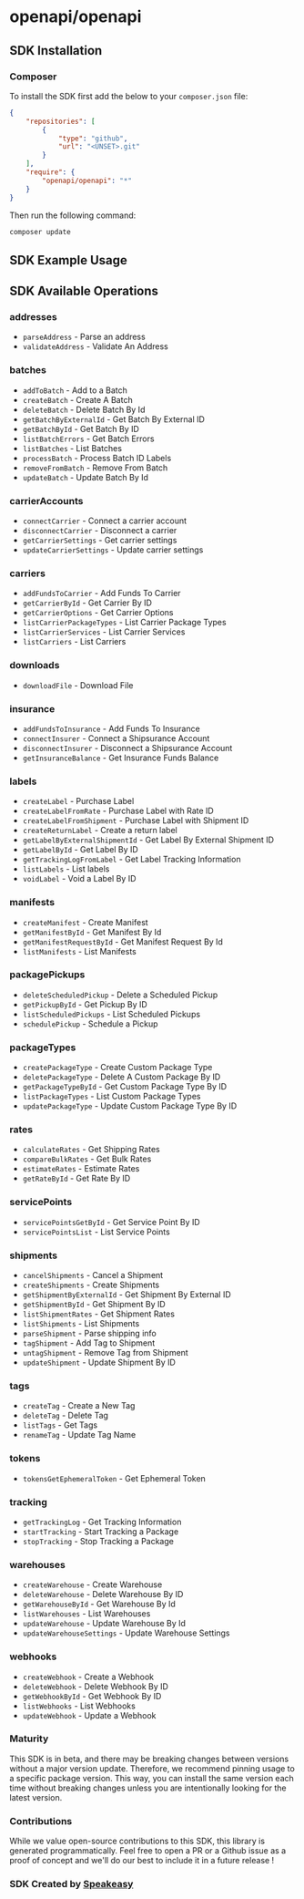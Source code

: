 # openapi/openapi

<!-- Start SDK Installation -->
## SDK Installation

### Composer

To install the SDK first add the below to your `composer.json` file:

```json
{
    "repositories": [
        {
            "type": "github",
            "url": "<UNSET>.git"
        }
    ],
    "require": {
        "openapi/openapi": "*"
    }
}
```

Then run the following command:

```bash
composer update
```
<!-- End SDK Installation -->

## SDK Example Usage
<!-- Start SDK Example Usage -->

<!-- End SDK Example Usage -->

<!-- Start SDK Available Operations -->
## SDK Available Operations


### addresses

* `parseAddress` - Parse an address
* `validateAddress` - Validate An Address

### batches

* `addToBatch` - Add to a Batch
* `createBatch` - Create A Batch
* `deleteBatch` - Delete Batch By Id
* `getBatchByExternalId` - Get Batch By External ID
* `getBatchById` - Get Batch By ID
* `listBatchErrors` - Get Batch Errors
* `listBatches` - List Batches
* `processBatch` - Process Batch ID Labels
* `removeFromBatch` - Remove From Batch
* `updateBatch` - Update Batch By Id

### carrierAccounts

* `connectCarrier` - Connect a carrier account
* `disconnectCarrier` - Disconnect a carrier
* `getCarrierSettings` - Get carrier settings
* `updateCarrierSettings` - Update carrier settings

### carriers

* `addFundsToCarrier` - Add Funds To Carrier
* `getCarrierById` - Get Carrier By ID
* `getCarrierOptions` - Get Carrier Options
* `listCarrierPackageTypes` - List Carrier Package Types
* `listCarrierServices` - List Carrier Services
* `listCarriers` - List Carriers

### downloads

* `downloadFile` - Download File

### insurance

* `addFundsToInsurance` - Add Funds To Insurance
* `connectInsurer` - Connect a Shipsurance Account
* `disconnectInsurer` - Disconnect a Shipsurance Account
* `getInsuranceBalance` - Get Insurance Funds Balance

### labels

* `createLabel` - Purchase Label
* `createLabelFromRate` - Purchase Label with Rate ID
* `createLabelFromShipment` - Purchase Label with Shipment ID
* `createReturnLabel` - Create a return label
* `getLabelByExternalShipmentId` - Get Label By External Shipment ID
* `getLabelById` - Get Label By ID
* `getTrackingLogFromLabel` - Get Label Tracking Information
* `listLabels` - List labels
* `voidLabel` - Void a Label By ID

### manifests

* `createManifest` - Create Manifest
* `getManifestById` - Get Manifest By Id
* `getManifestRequestById` - Get Manifest Request By Id
* `listManifests` - List Manifests

### packagePickups

* `deleteScheduledPickup` - Delete a Scheduled Pickup
* `getPickupById` - Get Pickup By ID
* `listScheduledPickups` - List Scheduled Pickups
* `schedulePickup` - Schedule a Pickup

### packageTypes

* `createPackageType` - Create Custom Package Type
* `deletePackageType` - Delete A Custom Package By ID
* `getPackageTypeById` - Get Custom Package Type By ID
* `listPackageTypes` - List Custom Package Types
* `updatePackageType` - Update Custom Package Type By ID

### rates

* `calculateRates` - Get Shipping Rates
* `compareBulkRates` - Get Bulk Rates
* `estimateRates` - Estimate Rates
* `getRateById` - Get Rate By ID

### servicePoints

* `servicePointsGetById` - Get Service Point By ID
* `servicePointsList` - List Service Points

### shipments

* `cancelShipments` - Cancel a Shipment
* `createShipments` - Create Shipments
* `getShipmentByExternalId` - Get Shipment By External ID
* `getShipmentById` - Get Shipment By ID
* `listShipmentRates` - Get Shipment Rates
* `listShipments` - List Shipments
* `parseShipment` - Parse shipping info
* `tagShipment` - Add Tag to Shipment
* `untagShipment` - Remove Tag from Shipment
* `updateShipment` - Update Shipment By ID

### tags

* `createTag` - Create a New Tag
* `deleteTag` - Delete Tag
* `listTags` - Get Tags
* `renameTag` - Update Tag Name

### tokens

* `tokensGetEphemeralToken` - Get Ephemeral Token

### tracking

* `getTrackingLog` - Get Tracking Information
* `startTracking` - Start Tracking a Package
* `stopTracking` - Stop Tracking a Package

### warehouses

* `createWarehouse` - Create Warehouse
* `deleteWarehouse` - Delete Warehouse By ID
* `getWarehouseById` - Get Warehouse By Id
* `listWarehouses` - List Warehouses
* `updateWarehouse` - Update Warehouse By Id
* `updateWarehouseSettings` - Update Warehouse Settings

### webhooks

* `createWebhook` - Create a Webhook
* `deleteWebhook` - Delete Webhook By ID
* `getWebhookById` - Get Webhook By ID
* `listWebhooks` - List Webhooks
* `updateWebhook` - Update a Webhook
<!-- End SDK Available Operations -->

### Maturity

This SDK is in beta, and there may be breaking changes between versions without a major version update. Therefore, we recommend pinning usage
to a specific package version. This way, you can install the same version each time without breaking changes unless you are intentionally
looking for the latest version.

### Contributions

While we value open-source contributions to this SDK, this library is generated programmatically.
Feel free to open a PR or a Github issue as a proof of concept and we'll do our best to include it in a future release !

### SDK Created by [Speakeasy](https://docs.speakeasyapi.dev/docs/using-speakeasy/client-sdks)
